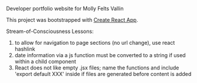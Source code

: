 Developer portfolio website for Molly Felts Vallin

This project was bootstrapped with [Create React App](https://github.com/facebook/create-react-app).

Stream-of-Consciousness Lessons:
1. to allow for navigation to page sections (no url change), use  react hashlink
2. date information via a js function must be converted to a string if used within a child component
3. React does not like empty .jsx files; name the functions and include 'export default XXX' inside if files are generated before content is added